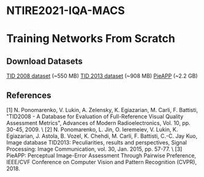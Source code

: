 # NTIRE2021-IQA-MACS



# Training Networks From Scratch

## Download Datasets 
[TID 2008 dataset](http://www.ponomarenko.info/tid2008/tid/tid2008.rar) (~550 MB)
[TID 2013 dataset](http://www.ponomarenko.info/tid2013/tid2013.rar) (~908 MB)
[PieAPP](https://web.ece.ucsb.edu/~ekta/projects/PieAPPv0.1/all_data_PieAPP_dataset_CVPR_2018.zip) (~2.2 GB)




## References
[1] N. Ponomarenko, V. Lukin, A. Zelensky, K. Egiazarian, M. Carli, F. Battisti, "TID2008 - A Database for Evaluation of Full-Reference Visual Quality Assessment Metrics", Advances of Modern Radioelectronics, Vol. 10, pp. 30-45, 2009. \\
[2] N. Ponomarenko, L. Jin, O. Ieremeiev, V. Lukin, K. Egiazarian, J. Astola, B. Vozel, K. Chehdi, M. Carli, F. Battisti, C.-C. Jay Kuo, Image database TID2013: Peculiarities, results and perspectives, Signal Processing: Image Communication, vol. 30, Jan. 2015, pp. 57-77. \\
[3] PieAPP: Perceptual Image-Error Assessment Through Pairwise Preference, IEEE/CVF Conference on Computer Vision and Pattern Recognition (CVPR), 2018.
